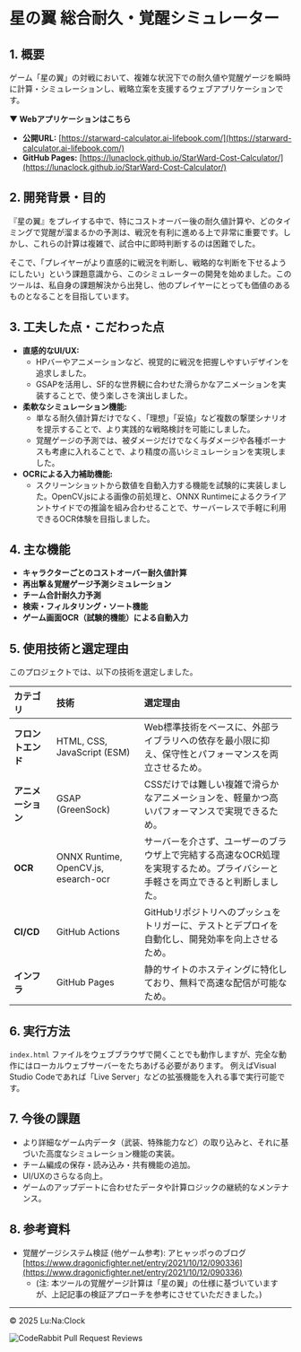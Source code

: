 # 星の翼 総合耐久・覚醒シミュレーター

## 1. 概要

ゲーム「星の翼」の対戦において、複雑な状況下での耐久値や覚醒ゲージを瞬時に計算・シミュレーションし、戦略立案を支援するウェブアプリケーションです。

**▼ Webアプリケーションはこちら**
*   **公開URL:** [https://starward-calculator.ai-lifebook.com/](https://starward-calculator.ai-lifebook.com/)
*   **GitHub Pages:** [https://lunaclock.github.io/StarWard-Cost-Calculator/](https://lunaclock.github.io/StarWard-Cost-Calculator/)

## 2. 開発背景・目的

『星の翼』をプレイする中で、特にコストオーバー後の耐久値計算や、どのタイミングで覚醒が溜まるかの予測は、戦況を有利に進める上で非常に重要です。しかし、これらの計算は複雑で、試合中に即時判断するのは困難でした。

そこで、「プレイヤーがより直感的に戦況を判断し、戦略的な判断を下せるようにしたい」という課題意識から、このシミュレーターの開発を始めました。このツールは、私自身の課題解決から出発し、他のプレイヤーにとっても価値のあるものとなることを目指しています。

## 3. 工夫した点・こだわった点

*   **直感的なUI/UX:**
    *   HPバーやアニメーションなど、視覚的に戦況を把握しやすいデザインを追求しました。
    *   GSAPを活用し、SF的な世界観に合わせた滑らかなアニメーションを実装することで、使う楽しさを演出しました。
*   **柔軟なシミュレーション機能:**
    *   単なる耐久値計算だけでなく、「理想」「妥協」など複数の撃墜シナリオを提示することで、より実践的な戦略検討を可能にしました。
    *   覚醒ゲージの予測では、被ダメージだけでなく与ダメージや各種ボーナスも考慮に入れることで、より精度の高いシミュレーションを実現しました。
*   **OCRによる入力補助機能:**
    *   スクリーンショットから数値を自動入力する機能を試験的に実装しました。OpenCV.jsによる画像の前処理と、ONNX Runtimeによるクライアントサイドでの推論を組み合わせることで、サーバーレスで手軽に利用できるOCR体験を目指しました。

## 4. 主な機能

*   **キャラクターごとのコストオーバー耐久値計算**
*   **再出撃＆覚醒ゲージ予測シミュレーション**
*   **チーム合計耐久力予測**
*   **検索・フィルタリング・ソート機能**
*   **ゲーム画面OCR（試験的機能）による自動入力**

## 5. 使用技術と選定理由

このプロジェクトでは、以下の技術を選定しました。

| カテゴリ | 技術 | 選定理由 |
| :--- | :--- | :--- |
| **フロントエンド** | HTML, CSS, JavaScript (ESM) | Web標準技術をベースに、外部ライブラリへの依存を最小限に抑え、保守性とパフォーマンスを両立させるため。 |
| **アニメーション** | GSAP (GreenSock) | CSSだけでは難しい複雑で滑らかなアニメーションを、軽量かつ高いパフォーマンスで実現できるため。 |
| **OCR** | ONNX Runtime, OpenCV.js, esearch-ocr | サーバーを介さず、ユーザーのブラウザ上で完結する高速なOCR処理を実現するため。プライバシーと手軽さを両立できると判断しました。 |
| **CI/CD** | GitHub Actions | GitHubリポジトリへのプッシュをトリガーに、テストとデプロイを自動化し、開発効率を向上させるため。 |
| **インフラ** | GitHub Pages | 静的サイトのホスティングに特化しており、無料で高速な配信が可能なため。 |

## 6. 実行方法

`index.html` ファイルをウェブブラウザで開くことでも動作しますが、完全な動作にはローカルウェブサーバーをたちあげる必要があります。
例えばVisual Studio Codeであれば「Live Server」などの拡張機能を入れる事で実行可能です。

## 7. 今後の課題

*   より詳細なゲーム内データ（武装、特殊能力など）の取り込みと、それに基づいた高度なシミュレーション機能の実装。
*   チーム編成の保存・読み込み・共有機能の追加。
*   UI/UXのさらなる向上。
*   ゲームのアップデートに合わせたデータや計算ロジックの継続的なメンテナンス。

## 8. 参考資料

*   覚醒ゲージシステム検証 (他ゲーム参考): アヒャッポゥのブログ [https://www.dragonicfighter.net/entry/2021/10/12/090336](https://www.dragonicfighter.net/entry/2021/10/12/090336)
    *   (注: 本ツールの覚醒ゲージ計算は「星の翼」の仕様に基づいていますが、上記記事の検証アプローチを参考にさせていただきました。)

---
© 2025 Lu:Na:Clock

![CodeRabbit Pull Request Reviews](https://img.shields.io/coderabbit/prs/github/LuNaClock/StarWard-Cost-Calculator?utm_source=oss&utm_medium=github&utm_campaign=LuNaClock%2FStarWard-Cost-Calculator&labelColor=171717&color=FF570A&link=https%3A%2F%2Fcoderabbit.ai&label=CodeRabbit+Reviews)
